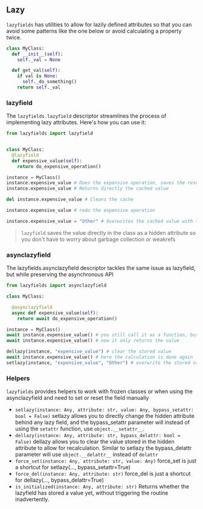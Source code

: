## Lazy

`lazyfields` has utilities to allow for lazily defined attributes so that you can avoid some patterns like the one below or avoid calculating a property twice.

```python
class MyClass:
  def __init__(self):
    self._val = None

  def get_val(self):
    if val is None:
      self._do_something()
    return self._val
```

### lazyfield

The `lazyfields.lazyfield` descriptor streamlines the process of implementing lazy attributes. Here's how you can use it:

```python
from lazyfields import lazyfield


class MyClass:
  @lazyfield
  def expensive_value(self):
    return do_expensive_operation()

instance = MyClass()
instance.expensive_value # Does the expensive operation, saves the result and returns the value
instance.expensive_value # Returns directly the cached value

del instance.expensive_value # Cleans the cache

instance.expensive_value # redo the expensive operation

instance.expensive_value = "Other" # Overwrites the cached value with the value assigned
```

> `lazyfield` saves the value directly in the class as a hidden attribute so you don't have to worry about garbage collection or weakrefs
    

### asynclazyfield

The lazyfields.asynclazyfield descriptor tackles the same issue as lazyfield, but while preserving the asynchronous API

```python
from lazyfields import asynclazyfield

class MyClass:

  @asynclazyfield
  async def expensive_value(self):
    return await do_expensive_operation()

instance = MyClass()
await instance.expensive_value() # you still call it as a function, but it will do the same thing, call the function, store the result and return the value
await instance.expensive_value() # now it only returns the value

dellazy(instance, "expensive_value") # clear the stored value
await instance.expensive_value() # here the calculation is done again
setlazy(instance, "expensive_value", "Other") # overwrite the stored value with "Other"
```


### Helpers

`lazyfields` provides helpers to work with frozen classes or when using the asynclazyfield and need to set or reset the field manually

* `setlazy(instance: Any, attribute: str, value: Any, bypass_setattr: bool = False)` setlazy allows you to directly change the hidden attribute behind any lazy field, and the bypass_setattr parameter will instead of using the `setattr` function, use `object.__setattr__`.
* `dellazy(instance: Any, attribute: str, bypass_delattr: bool = False)` dellazy allows you to clear the value stored in the hidden attribute to allow for recalculation. Similar to setlazy the bypass_delattr parameter will use `object.__delattr__` instead of `delattr`
* `force_set(instance: Any, attribute: str, value: Any)` force_set is just a shortcut for setlazy(..., bypass_setattr=True)
* `force_del(instance: Any, attribute: str)` force_del is just a shortcut for dellazy(..., bypass_delattr=True)
* `is_initialized(instance: Any, attribute: str)`  Returns whether the lazyfield has stored a value yet, without triggering the routine inadvertently.
  
